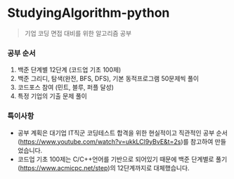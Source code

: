 # StudyingAlgorithm-python
>기업 코딩 면접 대비를 위한 알고리즘 공부

### 공부 순서
1. 백준 단계별 12단계 (코드업 기초 100제)
2. 백준 그리디, 탐색(완전, BFS, DFS), 기본 동적프로그램 50문제씩 풀이
3. 코드포스 참여 (민트, 블루, 퍼플 달성)
4. 특정 기업의 기출 문제 풀이

### 특이사항
* 공부 계획은 대기업 IT직군 코딩테스트 합격을 위한 현실적이고 직관적인 공부 순서(https://www.youtube.com/watch?v=ukkLCl9yBvE&t=2s)를 참고하여 만들었습니다.
* 코드업 기초 100제는 C/C++언어를 기반으로 되어있기 때문에 백준 단계별로 풀기(https://www.acmicpc.net/step)의 12단계까지로 대체했습니다.

